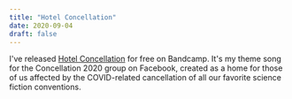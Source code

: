 ```yaml
---
title: "Hotel Concellation"
date: 2020-09-04
draft: false
---
```


I've released [Hotel Concellation](https://davestagner.bandcamp.com/album/hotel-concellation) for free on Bandcamp. It's my theme song for the Concellation 2020 group on Facebook, created as a home for those of us affected by the COVID-related cancellation of all our favorite science fiction conventions. 

